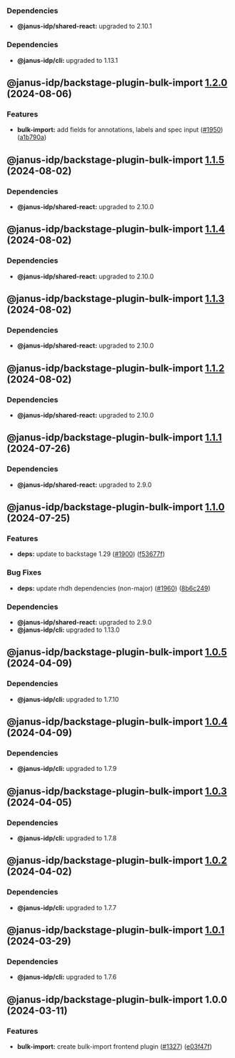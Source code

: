 ### Dependencies

* **@janus-idp/shared-react:** upgraded to 2.10.1

### Dependencies

* **@janus-idp/cli:** upgraded to 1.13.1

## @janus-idp/backstage-plugin-bulk-import [1.2.0](https://github.com/janus-idp/backstage-plugins/compare/@janus-idp/backstage-plugin-bulk-import@1.1.5...@janus-idp/backstage-plugin-bulk-import@1.2.0) (2024-08-06)


### Features

* **bulk-import:** add fields for annotations, labels and spec input ([#1950](https://github.com/janus-idp/backstage-plugins/issues/1950)) ([a1b790a](https://github.com/janus-idp/backstage-plugins/commit/a1b790a021a355046fc9c592812fc15f7cbda1fb))

## @janus-idp/backstage-plugin-bulk-import [1.1.5](https://github.com/janus-idp/backstage-plugins/compare/@janus-idp/backstage-plugin-bulk-import@1.1.4...@janus-idp/backstage-plugin-bulk-import@1.1.5) (2024-08-02)



### Dependencies

* **@janus-idp/shared-react:** upgraded to 2.10.0

## @janus-idp/backstage-plugin-bulk-import [1.1.4](https://github.com/janus-idp/backstage-plugins/compare/@janus-idp/backstage-plugin-bulk-import@1.1.3...@janus-idp/backstage-plugin-bulk-import@1.1.4) (2024-08-02)



### Dependencies

* **@janus-idp/shared-react:** upgraded to 2.10.0

## @janus-idp/backstage-plugin-bulk-import [1.1.3](https://github.com/janus-idp/backstage-plugins/compare/@janus-idp/backstage-plugin-bulk-import@1.1.2...@janus-idp/backstage-plugin-bulk-import@1.1.3) (2024-08-02)



### Dependencies

* **@janus-idp/shared-react:** upgraded to 2.10.0

## @janus-idp/backstage-plugin-bulk-import [1.1.2](https://github.com/janus-idp/backstage-plugins/compare/@janus-idp/backstage-plugin-bulk-import@1.1.1...@janus-idp/backstage-plugin-bulk-import@1.1.2) (2024-08-02)



### Dependencies

* **@janus-idp/shared-react:** upgraded to 2.10.0

## @janus-idp/backstage-plugin-bulk-import [1.1.1](https://github.com/janus-idp/backstage-plugins/compare/@janus-idp/backstage-plugin-bulk-import@1.1.0...@janus-idp/backstage-plugin-bulk-import@1.1.1) (2024-07-26)



### Dependencies

* **@janus-idp/shared-react:** upgraded to 2.9.0

## @janus-idp/backstage-plugin-bulk-import [1.1.0](https://github.com/janus-idp/backstage-plugins/compare/@janus-idp/backstage-plugin-bulk-import@1.0.6...@janus-idp/backstage-plugin-bulk-import@1.1.0) (2024-07-25)


### Features

* **deps:** update to backstage 1.29 ([#1900](https://github.com/janus-idp/backstage-plugins/issues/1900)) ([f53677f](https://github.com/janus-idp/backstage-plugins/commit/f53677fb02d6df43a9de98c43a9f101a6db76802))


### Bug Fixes

* **deps:** update rhdh dependencies (non-major) ([#1960](https://github.com/janus-idp/backstage-plugins/issues/1960)) ([8b6c249](https://github.com/janus-idp/backstage-plugins/commit/8b6c249f1d2e8097cac0260785c26496a5be1a06))



### Dependencies

* **@janus-idp/shared-react:** upgraded to 2.9.0
* **@janus-idp/cli:** upgraded to 1.13.0

## @janus-idp/backstage-plugin-bulk-import [1.0.5](https://github.com/janus-idp/backstage-plugins/compare/@janus-idp/backstage-plugin-bulk-import@1.0.4...@janus-idp/backstage-plugin-bulk-import@1.0.5) (2024-04-09)



### Dependencies

* **@janus-idp/cli:** upgraded to 1.7.10

## @janus-idp/backstage-plugin-bulk-import [1.0.4](https://github.com/janus-idp/backstage-plugins/compare/@janus-idp/backstage-plugin-bulk-import@1.0.3...@janus-idp/backstage-plugin-bulk-import@1.0.4) (2024-04-09)



### Dependencies

* **@janus-idp/cli:** upgraded to 1.7.9

## @janus-idp/backstage-plugin-bulk-import [1.0.3](https://github.com/janus-idp/backstage-plugins/compare/@janus-idp/backstage-plugin-bulk-import@1.0.2...@janus-idp/backstage-plugin-bulk-import@1.0.3) (2024-04-05)



### Dependencies

* **@janus-idp/cli:** upgraded to 1.7.8

## @janus-idp/backstage-plugin-bulk-import [1.0.2](https://github.com/janus-idp/backstage-plugins/compare/@janus-idp/backstage-plugin-bulk-import@1.0.1...@janus-idp/backstage-plugin-bulk-import@1.0.2) (2024-04-02)



### Dependencies

* **@janus-idp/cli:** upgraded to 1.7.7

## @janus-idp/backstage-plugin-bulk-import [1.0.1](https://github.com/janus-idp/backstage-plugins/compare/@janus-idp/backstage-plugin-bulk-import@1.0.0...@janus-idp/backstage-plugin-bulk-import@1.0.1) (2024-03-29)



### Dependencies

* **@janus-idp/cli:** upgraded to 1.7.6

## @janus-idp/backstage-plugin-bulk-import 1.0.0 (2024-03-11)


### Features

* **bulk-import:** create bulk-import frontend plugin ([#1327](https://github.com/janus-idp/backstage-plugins/issues/1327)) ([e03f47f](https://github.com/janus-idp/backstage-plugins/commit/e03f47f1f770823ee79a97a2fa79cec144394b17))
